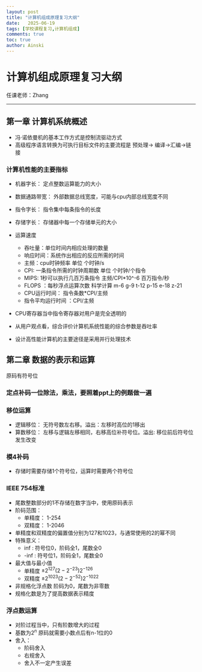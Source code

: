 ```yaml
---
layout: post
title: "计算机组成原理复习大纲"
date:   2025-06-19
tags: [学校课程复习,计算机组成]
comments: true
toc: true
author: Ainski
---
```

# 计算机组成原理复习大纲
任课老师：Zhang

---

## 第一章 计算机系统概述
- 冯·诺依曼机的基本工作方式是控制流驱动方式
- 高级程序语言转换为可执行目标文件的主要流程是 预处理-> 编译->汇编->链接
### 计算机性能的主要指标

- 机器字长： 定点整数运算能力的大小
- 数据通路带宽： 外部数据总线宽度，可能与cpu内部总线宽度不同
- 指令字长： 指令集中每条指令的长度
- 存储字长： 存储器中每一个存储单元的大小
- 运算速度
  - 吞吐量：单位时间内相应处理的数量
  - 响应时间：系统作出相应的反应所需的时间
  - 主频：cpu时钟频率 单位 个时钟/s
  - CPI: 一条指令所需的时钟周期数 单位 个时钟/个指令
  - MIPS: 1秒可以执行几百万条指令 主频/CPI*10^-6 百万指令/秒
  - FLOPS ：每秒浮点运算次数 科学计算 m-6 g-9 t-12 p-15 e-18 z-21
  - CPU运行时间： 指令条数*CPI/主频 
  - 指令平均运行时间 ：CPI/主频

- CPU寄存器当中指令寄存器对用户是完全透明的
- 从用户观点看，综合评价计算机系统性能的综合参数是吞吐率
- 设计高性能计算机的主要途径是采用并行处理技术

## 第二章 数据的表示和运算
原码有符号位
### 定点补码一位除法，乘法，要照着ppt上的例题做一遍
### 移位运算
- 逻辑移位： 无符号数左右移。溢出：左移时高位的1移出
- 算数移位： 左移与逻辑左移相同，右移高位补符号位。溢出: 移位前后符号位发生改变
### 模4补码
- 存储时需要存储1个符号位，运算时需要两个符号位

### IEEE 754标准
- 尾数整数部分的1不存储在数字当中，使用原码表示
- 阶码范围：
  - 单精度： 1-254
  - 双精度： 1-2046
- 单精度和双精度的偏置值分别为127和1023，与通常使用的2的幂不同
- 特殊意义：
  - inf : 符号位0，阶码全1，尾数全0
  - -inf : 符号位1，阶码全1，尾数全0
- 最大值与最小值
  - 单精度 $\pm 2^{127}(2-2^{-23})   2^{-126}$ 
  - 双精度 $\pm 2^{1023}(2-2^{-52})   2^{-1022}$
- 非规格化浮点数 阶码为0，尾数为非零数
- 规格化数是为了提高数据表示精度
### 浮点数运算
- 对阶过程当中，只有阶数增大的过程
- 基数为$2^n$ 原码就需要小数点后有n-1位的0
- 舍入：
  - 阶码舍入
  - 右规舍入
  - 舍入不一定产生误差